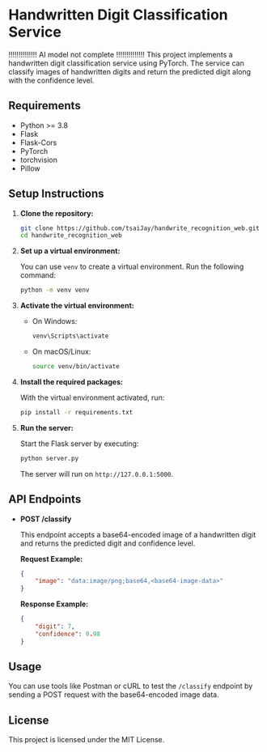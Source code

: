 # Handwritten Digit Classification Service

!!!!!!!!!!!!!! AI model not complete  !!!!!!!!!!!!!!
This project implements a handwritten digit classification service using PyTorch. The service can classify images of handwritten digits and return the predicted digit along with the confidence level.

## Requirements

- Python >= 3.8
- Flask
- Flask-Cors
- PyTorch
- torchvision
- Pillow

## Setup Instructions

1. **Clone the repository:**

   ```bash
   git clone https://github.com/tsaiJay/handwrite_recognition_web.git
   cd handwrite_recognition_web
   ```

2. **Set up a virtual environment:**

   You can use `venv` to create a virtual environment. Run the following command:

   ```bash
   python -m venv venv
   ```

3. **Activate the virtual environment:**

   - On Windows:

     ```bash
     venv\Scripts\activate
     ```

   - On macOS/Linux:

     ```bash
     source venv/bin/activate
     ```

4. **Install the required packages:**

   With the virtual environment activated, run:

   ```bash
   pip install -r requirements.txt
   ```

5. **Run the server:**

   Start the Flask server by executing:

   ```bash
   python server.py
   ```

   The server will run on `http://127.0.0.1:5000`.

## API Endpoints

- **POST /classify**

  This endpoint accepts a base64-encoded image of a handwritten digit and returns the predicted digit and confidence level.

  **Request Example:**

  ```json
  {
      "image": "data:image/png;base64,<base64-image-data>"
  }
  ```

  **Response Example:**

  ```json
  {
      "digit": 7,
      "confidence": 0.98
  }
  ```

## Usage

You can use tools like Postman or cURL to test the `/classify` endpoint by sending a POST request with the base64-encoded image data.

## License

This project is licensed under the MIT License. 
